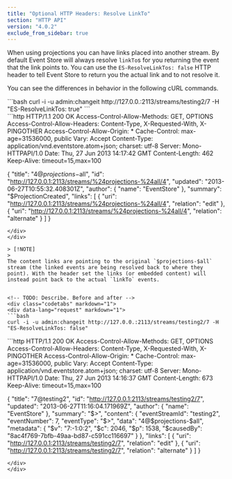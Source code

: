 ```yaml
---
title: "Optional HTTP Headers: Resolve LinkTo"
section: "HTTP API"
version: "4.0.2"
exclude_from_sidebar: true
---
```


When using projections you can have links placed into another stream. By default Event Store will always resolve `linkTo`s for you returning the event that the link points to. You can use the `ES-ResolveLinkTos: false` HTTP header to tell Event Store to return you the actual link and to not resolve it.

You can see the differences in behavior in the following cURL commands.

<div class="codetabs" markdown="1">
<div data-lang="request" markdown="1">
```bash
curl -i -u admin:changeit http://127.0.0.:2113/streams/testing2/7 -H "ES-ResolveLinkTos: true"
```
</div>
<div data-lang="response" markdown="1">
```http
HTTP/1.1 200 OK
Access-Control-Allow-Methods: GET, OPTIONS
Access-Control-Allow-Headers: Content-Type, X-Requested-With, X-PINGOTHER
Access-Control-Allow-Origin: *
Cache-Control: max-age=31536000, public
Vary: Accept
Content-Type: application/vnd.eventstore.atom+json; charset: utf-8
Server: Mono-HTTPAPI/1.0
Date: Thu, 27 Jun 2013 14:17:42 GMT
Content-Length: 462
Keep-Alive: timeout=15,max=100

{
  "title": "4@$projections-$all",
  "id": "http://127.0.0.1:2113/streams/%24projections-%24all/4",
  "updated": "2013-06-27T10:55:32.408301Z",
  "author": {
    "name": "EventStore"
  },
  "summary": "$ProjectionCreated",
  "links": [
    {
      "uri": "http://127.0.0.1:2113/streams/%24projections-%24all/4",
      "relation": "edit"
    },
    {
      "uri": "http://127.0.0.1:2113/streams/%24projections-%24all/4",
      "relation": "alternate"
    }
  ]
}
```
</div>
</div>

> [!NOTE]
> 
The content links are pointing to the original `$projections-$all` stream (the linked events are being resolved back to where they point). With the header set the links (or embedded content) will instead point back to the actual `linkTo` events.


<!-- TODO: Describe. Before and after -->
<div class="codetabs" markdown="1">
<div data-lang="request" markdown="1">
```bash
curl -i -u admin:changeit http://127.0.0.:2113/streams/testing2/7 -H "ES-ResolveLinkTos: false"
```
</div>
<div data-lang="response" markdown="1">
```http
HTTP/1.1 200 OK
Access-Control-Allow-Methods: GET, OPTIONS
Access-Control-Allow-Headers: Content-Type, X-Requested-With, X-PINGOTHER
Access-Control-Allow-Origin: *
Cache-Control: max-age=31536000, public
Vary: Accept
Content-Type: application/vnd.eventstore.atom+json; charset: utf-8
Server: Mono-HTTPAPI/1.0
Date: Thu, 27 Jun 2013 14:16:37 GMT
Content-Length: 673
Keep-Alive: timeout=15,max=100

{
  "title": "7@testing2",
  "id": "http://127.0.0.1:2113/streams/testing2/7",
  "updated": "2013-06-27T11:16:04.171969Z",
  "author": {
    "name": "EventStore"
  },
  "summary": "$>",
  "content": {
    "eventStreamId": "testing2",
    "eventNumber": 7,
    "eventType": "$>",
    "data": "4@$projections-$all",
    "metadata": {
      "$v": "7:-1:0:2",
      "$c": 2046,
      "$p": 1538,
      "$causedBy": "8ac4f769-7bfb-49aa-bd87-c591cc116697"
    }
  },
  "links": [
    {
      "uri": "http://127.0.0.1:2113/streams/testing2/7",
      "relation": "edit"
    },
    {
      "uri": "http://127.0.0.1:2113/streams/testing2/7",
      "relation": "alternate"
    }
  ]
}
```
</div>
</div>
